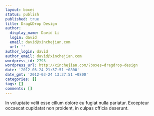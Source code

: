 ```yaml
---
layout: boxes
status: publish
published: true
title: Drag&Drop Design
author:
  display_name: David Li
  login: david
  email: david@xinchejian.com
  url: ''
author_login: david
author_email: david@xinchejian.com
wordpress_id: 2793
wordpress_url: http://xinchejian.com/?boxes=dragdrop-design
date: '2012-03-24 21:37:51 +0800'
date_gmt: '2012-03-24 13:37:51 +0800'
categories: []
tags: []
comments: []
---
```

<p>In voluptate velit esse cillum dolore eu fugiat nulla pariatur. Excepteur occaecat cupidatat non proident, in culpas officia deserunt.</p>
